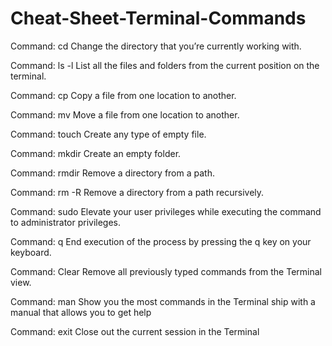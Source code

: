 # Cheat-Sheet-Terminal-Commands

Command: cd
Change the directory that you’re currently working with.

Command: ls -l
List all the files and folders from the current position on the terminal.

Command: cp <fileName> <locationFolder>
Copy a file from one location to another.

Command: mv <fileName> <locationFolder>
Move a file from one location to another.
  
Command: touch <fileName>
Create any type of empty file.
  
Command: mkdir <folderName>
Create an empty folder.
  
Command: rmdir <locationFolder>
Remove a directory from a path.

Command: rm -R
Remove a directory from a path recursively.
  
Command: sudo
Elevate your user privileges while executing the command to administrator privileges.
  
Command: q
End execution of the process by pressing the q key on your keyboard.

Command: Clear
Remove all previously typed commands from the Terminal view.
  
Command: man
Show you the most commands in the Terminal ship with a manual that allows you to get help
  
Command: exit
Close out the current session in the Terminal

